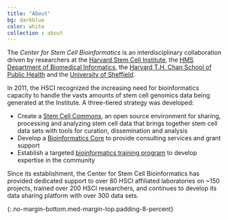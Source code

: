 ```yaml
---
title: "About"
bg: darkblue
color: white
collection : about
---
```


The *Center for Stem Cell Bioinformatics* is an interdisciplinary collaboration driven by researchers at the 
[Harvard Stem Cell Institute](https://hsci.harvard.edu), the
[HMS Department of Biomedical Informatics](https://dbmi.hms.harvard.edu/about-us), the [Harvard T.H. Chan School of Public Health](https://www.hsph.harvard.edu/) and the [University of Sheffield](https://www.sheffield.ac.uk/).

In 2011, the HSCI recognized the increasing need for bioinformatics capacity to handle the vasts amounts of stem cell genomics data being generated at the Institute. A three-tiered strategy was developed:

* Create a [Stem Cell Commons](stem-cell-commons), an open source environment for sharing, processing and analyzing stem cell data that brings together stem cell data sets with tools for curation, dissemination and analysis
* Develop a [Bioinformatics Core](consulting) to provide consulting services and grant support 
* Establish a targeted [bioinformatics training program](training) to develop expertise in the community

Since its establishment, the Center for Stem Cell Bioinformatics has provided dedicated support to over 80 HSCI affiliated laboratories on ~150 projects, trained over 200 HSCI researchers, and continues to develop its data sharing platform with over 300 data sets.


{:.no-margin-bottom.med-margin-top.padding-8-percent}
